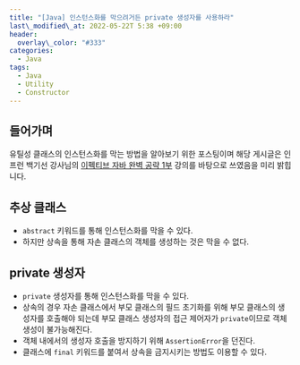```yaml
---
title: "[Java] 인스턴스화를 막으려거든 private 생성자를 사용하라"
last\_modified\_at: 2022-05-22T 5:38 +09:00
header:
  overlay\_color: "#333"
categories:
  - Java
tags:
  - Java
  - Utility
  - Constructor
---
```

## 들어가며
유틸성 클래스의 인스턴스화를 막는 방법을 알아보기 위한 포스팅이며 해당 게시글은 인프런 백기선 강사님의 [이펙티브 자바 완벽 공략 1부](https://www.inflearn.com/course/이펙티브-자바-1/dashboard) 강의를 바탕으로 쓰였음을 미리 밝힙니다.

## 추상 클래스
- `abstract` 키워드를 통해 인스턴스화를 막을 수 있다.
- 하지만 상속을 통해 자손 클래스의 객체를 생성하는 것은 막을 수 없다.

## private 생성자
- `private` 생성자를 통해 인스턴스화를 막을 수 있다.
- 상속의 경우 자손 클래스에서 부모 클래스의 필드 초기화를 위해 부모 클래스의 생성자를 호출해야 되는데 부모 클래스 생성자의 접근 제어자가 `private`이므로 객체 생성이 불가능해진다.
- 객체 내에서의 생성자 호출을 방지하기 위해 `AssertionError`을 던진다.
- 클래스에 `final` 키워드를 붙여서 상속을 금지시키는 방법도 이용할 수 있다.